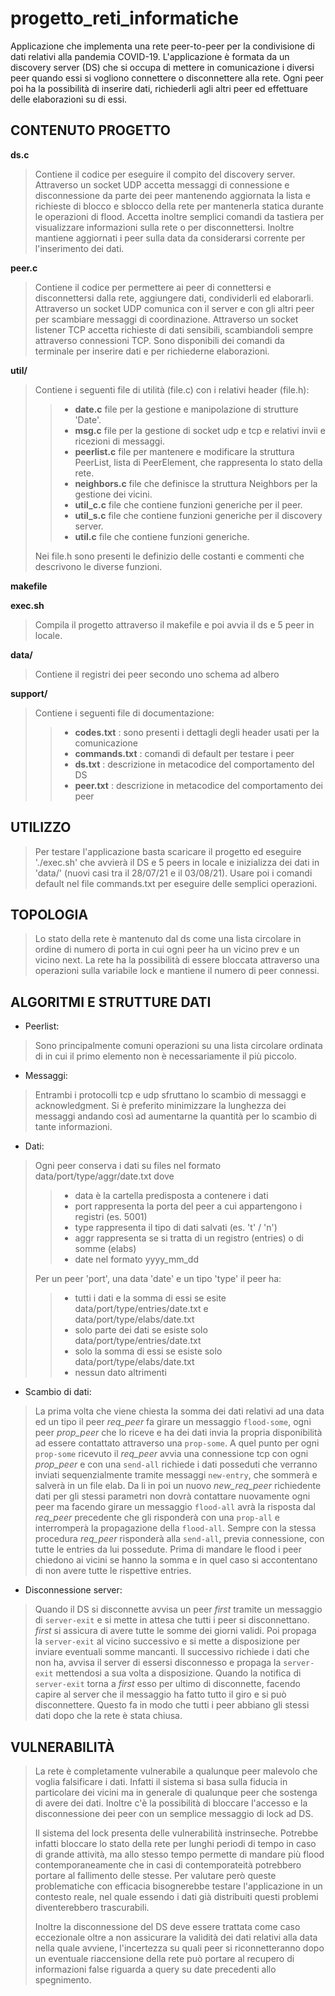 # progetto_reti_informatiche
Applicazione che implementa una rete peer-to-peer per la condivisione di dati relativi alla pandemia COVID-19.
L'applicazione è formata da un discovery server (DS) che si occupa di mettere in comunicazione i diversi peer quando essi si vogliono connettere o disconnettere alla rete. Ogni peer poi ha la possibilità di inserire dati, richiederli agli altri peer ed effettuare delle elaborazioni su di essi.

## CONTENUTO PROGETTO

**ds.c**

> Contiene il codice per eseguire il compito del discovery server.
> Attraverso un socket UDP accetta messaggi di connessione e disconnessione da parte dei peer mantenendo aggiornata la lista e richieste di blocco e sblocco della rete per mantenerla statica durante le operazioni  di flood.
> Accetta inoltre semplici comandi da tastiera per visualizzare informazioni sulla rete o per disconnettersi.
> Inoltre mantiene aggiornati i peer sulla data da considerarsi corrente per l'inserimento dei dati.

**peer.c**

> Contiene il codice per permettere ai peer di connettersi e disconnettersi dalla rete, aggiungere dati, condividerli ed elaborarli.
> Attraverso un socket UDP comunica con il server e con gli altri peer per scambiare messaggi di coordinazione.
> Attraverso un socket listener TCP accetta richieste di dati sensibili, scambiandoli sempre attraverso connessioni TCP. 
> Sono disponibili dei comandi da terminale per inserire dati e per richiederne elaborazioni.

**util/**

> Contiene i seguenti file di utilità (file.c) con i relativi header (file.h):
>>- **date.c**          file per la gestione e manipolazione di strutture 'Date'.
>>- **msg.c**           file per la gestione di socket udp e tcp e relativi invii e ricezioni di messaggi.
>>- **peerlist.c**      file per mantenere e modificare la struttura PeerList, lista di PeerElement, che rappresenta lo stato della rete.
>>- **neighbors.c**     file che definisce la struttura Neighbors per la gestione dei vicini.
>>- **util_c.c**        file che contiene funzioni generiche per il peer.
>>- **util_s.c**        file che contiene funzioni generiche per il discovery server.
>>- **util.c**          file che contiene funzioni generiche.
>
> Nei file.h sono presenti le definizio delle costanti e commenti che descrivono le diverse funzioni.

**makefile**

**exec.sh**

> Compila il progetto attraverso il makefile e poi avvia il ds e 5 peer in locale.

**data/**

> Contiene il registri dei peer secondo uno schema ad albero

**support/**

> Contiene i seguenti file di documentazione:
>
>>- **codes.txt**		: sono presenti i dettagli degli header usati per la comunicazione
>>- **commands.txt**   : comandi di default per testare i peer
>>- **ds.txt**		   : descrizione in metacodice del comportamento del DS
>>- **peer.txt**		   : descrizione in metacodice del comportamento dei peer

		
## UTILIZZO

> Per testare l'applicazione basta scaricare il progetto ed eseguire './exec.sh' che avvierà il DS e 5 peers in locale e inizializza dei dati in 'data/' (nuovi casi tra il 28/07/21 e il 03/08/21).
> Usare poi i comandi default nel file commands.txt per eseguire delle semplici operazioni.
	
## TOPOLOGIA

> Lo stato della rete è mantenuto dal ds come una lista circolare in ordine di numero di porta in cui ogni peer ha un vicino prev e un vicino next. La rete ha la possibilità di essere bloccata attraverso una operazioni sulla variabile lock e mantiene il numero di peer connessi.

## ALGORITMI E STRUTTURE DATI

 - Peerlist:
> Sono principalmente comuni operazioni su una lista circolare ordinata di in cui il primo elemento non è necessariamente il più piccolo.
 - Messaggi:
> Entrambi i protocolli tcp e udp sfruttano lo scambio di messaggi e acknowledgment. Si è preferito minimizzare la lunghezza dei messaggi andando così ad aumentarne la quantità per lo scambio di tante informazioni.
 - Dati:
> Ogni peer conserva i dati su files nel formato data/port/type/aggr/date.txt dove
>>- data è la cartella predisposta a contenere i dati
>>- port rappresenta la porta del peer a cui appartengono i registri (es. 5001)
>>- type rappresenta il tipo di dati salvati (es. 't' / 'n')
>>- aggr rappresenta se si tratta di un registro (entries) o di somme (elabs)
>>- date nel formato yyyy_mm_dd
>
>Per un peer 'port', una data 'date' e un tipo 'type' il peer ha:
>>- tutti i dati e la somma di essi se esite data/port/type/entries/date.txt e data/port/type/elabs/date.txt
>>- solo parte dei dati se esiste solo data/port/type/entries/date.txt
>>- solo la somma di essi se esiste solo data/port/type/elabs/date.txt
>>- nessun dato altrimenti
- Scambio di dati:
> La prima volta che viene chiesta la somma dei dati relativi ad una data ed un tipo il peer *req_peer* fa girare un messaggio `flood-some`, ogni peer *prop_peer* che lo riceve e ha dei dati invia la propria disponibilità ad essere contattato attraverso una `prop-some`. A quel punto per ogni `prop-some` ricevuto il *req_peer* avvia una connessione tcp con ogni *prop_peer* e con una `send-all` richiede i dati posseduti che verranno inviati sequenzialmente tramite messaggi `new-entry`, che sommerà e salverà in un file elab.
> Da li in poi un nuovo *new_req_peer* richiedente dati per gli stessi parametri non dovrà contattare nuovamente ogni peer ma facendo girare un messaggio `flood-all` avrà la risposta dal *req_peer* precedente che gli risponderà con una `prop-all` e interromperà la propagazione della `flood-all`. Sempre con la stessa procedura *req_peer* risponderà alla `send-all`, previa connessione, con tutte le entries da lui possedute.
> Prima di mandare le flood i peer chiedono ai vicini se hanno la somma e in quel caso si accontentano di non avere tutte le rispettive entries.
- Disconnessione server:
> Quando il DS si disconnette avvisa un peer *first* tramite un messaggio di `server-exit` e si mette in attesa che tutti i peer si disconnettano. *first* si assicura di avere tutte le somme dei giorni validi. Poi propaga la `server-exit` al vicino successivo e si mette a disposizione per inviare eventuali somme mancanti. Il successivo richiede i dati che non ha, avvisa il server di essersi disconnesso e propaga la `server-exit` mettendosi a sua volta a disposizione. Quando la notifica di `server-exit` torna a *first* esso per ultimo di disconnette, facendo capire al server che il messaggio ha fatto tutto il giro e si può disconnettere.
> Questo fa in modo che tutti i peer abbiano gli stessi dati dopo che la rete è stata chiusa.

## VULNERABILITÀ

> La rete è completamente vulnerabile a qualunque peer malevolo che voglia falsificare i dati. Infatti il sistema si basa sulla fiducia in particolare dei vicini ma in generale di qualunque peer che sostenga di avere dei dati. Inoltre c'è la possibilità di bloccare l'accesso e la disconnessione dei peer con un semplice messaggio di lock ad DS. 
>
> Il sistema del lock presenta delle vulnerabilità instrinseche. Potrebbe infatti bloccare lo stato della rete per lunghi periodi di tempo in caso di grande attività, ma allo stesso tempo permette di mandare più flood contemporaneamente che in casi di contemporateità potrebbero portare al fallimento delle stesse. Per valutare però queste problematiche con efficacia bisognerebbe testare l'applicazione in un contesto reale, nel quale essendo i dati già distribuiti questi problemi diventerebbero trascurabili.
>
> Inoltre la disconnessione del DS deve essere trattata come caso eccezionale oltre a non assicurare la validità dei dati relativi alla data nella quale avviene, l'incertezza su quali peer si riconnetteranno dopo un eventuale riaccensione della rete può portare al recupero di informazioni false riguarda a query su date precedenti allo spegnimento.